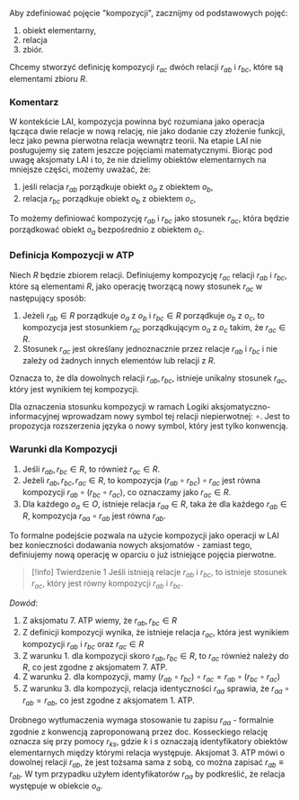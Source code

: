 Aby zdefiniować pojęcie "kompozycji", zacznijmy od podstawowych pojęć: 
1. obiekt elementarny, 
2. relacja
3. zbiór. 

Chcemy stworzyć definicję kompozycji  $r_{ac}$ dwóch relacji  $r_{ab}$ i  $r_{bc}$, które są elementami zbioru $R$.
### Komentarz
W kontekście LAI, kompozycja powinna być rozumiana jako operacja łącząca dwie relacje w nową relację, nie jako dodanie czy złożenie funkcji, lecz jako pewna pierwotna relacja wewnątrz teorii. Na etapie LAI nie posługujemy się zatem jeszcze pojęciami matematycznymi. Biorąc pod uwagę aksjomaty LAI i to, że nie dzielimy obiektów elementarnych na mniejsze części, możemy uważać, że:
1. jeśli relacja $r_{ab}$ porządkuje obiekt $o_a$ z obiektem $o_b$,
2. relacja $r_{bc}$ porządkuje obiekt $o_b$ z obiektem $o_c$,

To możemy definiować kompozycję $r_{ab}$ i $r_{bc}$ jako stosunek $r_{ac}$, która będzie porządkować obiekt $o_a$ bezpośrednio z obiektem $o_c$.
### Definicja Kompozycji w ATP
Niech $R$ będzie zbiorem relacji. 
Definiujemy kompozycję $r_{ac}$ relacji $r_{ab}$ i $r_{bc}$, które są elementami $R$, jako operację tworzącą nowy stosunek $r_{ac}$ w następujący sposób:
1. Jeżeli $r_{ab} \in R$ porządkuje $o_a$ z $o_b$ i $r_{bc} \in R$ porządkuje $o_b$ z $o_c$, to kompozycja jest stosunkiem $r_{ac}$ porządkującym $o_a$ z $o_c$ takim, że $r_{ac} \in R$.
2. Stosunek $r_{ac}$ jest określany jednoznacznie przez relacje $r_{ab}$ i $r_{bc}$ i nie zależy od żadnych innych elementów lub relacji z $R$.

Oznacza to, że dla dowolnych relacji $r_{ab}, r_{bc}$, istnieje unikalny stosunek $r_{ac}$, który jest wynikiem tej kompozycji. 

Dla oznaczenia stosunku kompozycji w ramach Logiki aksjomatyczno-informacyjnej wprowadzam nowy symbol tej relacji niepierwotnej: $\circ$. Jest to propozycja rozszerzenia języka o nowy symbol, który jest tylko konwencją.  
### Warunki dla Kompozycji
1. Jeśli $r_{ab}, r_{bc} \in R$, to również $r_{ac} \in R$.
2. Jeżeli $r_{ab}, r_{bc}, r_{ac} \in R$, to kompozycja $(r_{ab} \circ r_{bc}) \circ r_{ac}$ jest równa kompozycji $r_{ab} \circ (r_{bc} \circ r_{ac})$, co oznaczamy jako $r_{ac} \in R$.
3. Dla każdego $o_a \in O$, istnieje relacja $r_{aa} \in R$, taka że dla każdego $r_{ab} \in R$, kompozycja $r_{aa} \circ r_{ab}$ jest równa $r_{ab}$.

To formalne podejście pozwala na użycie kompozycji jako operacji w LAI bez konieczności dodawania nowych aksjomatów - zamiast tego, definiujemy nową operację w oparciu o już istniejące pojęcia pierwotne.

> [!info] Twierdzenie 1
> Jeśli istnieją relacje $r_{ab}$ i $r_{bc}$, to istnieje stosunek $r_{ac}$, który jest równy kompozycji $r_{ab}$ i $r_{bc}$.

*Dowód*:
1. Z aksjomatu 7. ATP wiemy, że $r_{ab}, r_{bc} \in R$
2. Z definicji kompozycji wynika, że istnieje relacja $r_{ac}$, która jest wynikiem kompozycji $r_{ab}$ i $r_{bc}$ oraz $r_{ac} \in R$
3. Z warunku 1. dla kompozycji skoro $r_{ab}, r_{bc} \in R$, to $r_{ac}$ również należy do $R$, co jest zgodne z aksjomatem 7. ATP.
4. Z warunku 2. dla kompozycji, mamy $(r_{ab} \circ r_{bc}) \circ r_{ac} = r_{ab} \circ (r_{bc} \circ r_{ac})$
5. Z warunku 3. dla kompozycji, relacja identyczności $r_{aa}$ sprawia, że $r_{aa} \circ r_{ab} = r_{ab}$, co jest zgodne z aksjomatem 1. ATP. 

Drobnego wytłumaczenia wymaga stosowanie tu zapisu $r_{aa}$ - formalnie zgodnie z konwencją zaproponowaną przez doc. Kosseckiego relację oznacza się przy pomocy $r_{ks}$, gdzie $k$ i $s$ oznaczają identyfikatory obiektów elementarnych między którymi relacja występuje. Aksjomat 3. ATP mówi o dowolnej relacji $r_{ab}$, że jest tożsama sama z sobą, co można zapisać $r_{ab} \equiv r_{ab}$. W tym przypadku użyłem identyfikatorów $r_{aa}$ by podkreślić, że relacja występuje w obiekcie $o_a$. 